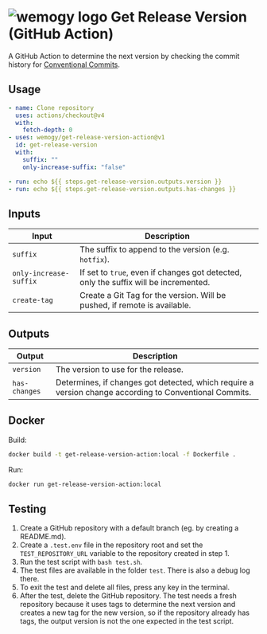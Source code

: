 # ![wemogy logo](https://wemogyimages.blob.core.windows.net/logos/wemogy-github-tiny.png) Get Release Version (GitHub Action)

A GitHub Action to determine the next version by checking the commit history for [Conventional Commits](https://www.conventionalcommits.org/).

## Usage

```yaml
- name: Clone repository
  uses: actions/checkout@v4
  with:
    fetch-depth: 0
- uses: wemogy/get-release-version-action@v1
  id: get-release-version
  with:
    suffix: ""
    only-increase-suffix: "false"

- run: echo ${{ steps.get-release-version.outputs.version }}
- run: echo ${{ steps.get-release-version.outputs.has-changes }}
```

## Inputs

| Input                  | Description                                                                          |
| ---------------------- | ------------------------------------------------------------------------------------ |
| `suffix`               | The suffix to append to the version (e.g. `hotfix`).                                 |
| `only-increase-suffix` | If set to `true`, even if changes got detected, only the suffix will be incremented. |
| `create-tag`           | Create a Git Tag for the version. Will be pushed, if remote is available.            |

## Outputs

| Output        | Description                                                                                            |
| ------------- | ------------------------------------------------------------------------------------------------------ |
| `version`     | The version to use for the release.                                                                    |
| `has-changes` | Determines, if changes got detected, which require a version change according to Conventional Commits. |

## Docker

Build:

```bash
docker build -t get-release-version-action:local -f Dockerfile .
```

Run:

```bash
docker run get-release-version-action:local
```

## Testing

1. Create a GitHub repository with a default branch (eg. by creating a README.md).
2. Create a `.test.env` file in the repository root and set the `TEST_REPOSITORY_URL` variable to the repository created in step 1.
3. Run the test script with `bash test.sh`.
4. The test files are available in the folder `test`. There is also a debug log there.
5. To exit the test and delete all files, press any key in the terminal.
6. After the test, delete the GitHub repository.
   The test needs a fresh repository because it uses tags to determine the next version and creates a new tag for the new version,
   so if the repository already has tags, the output version is not the one expected in the test script.
